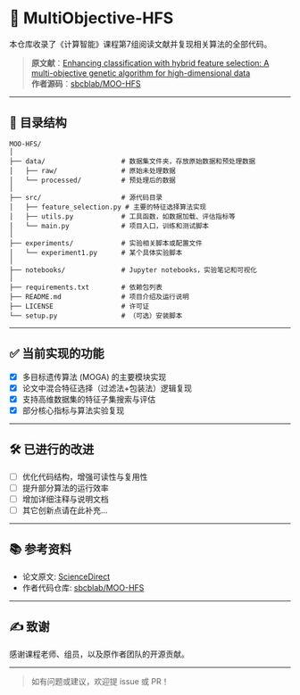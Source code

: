 # 🌟 MultiObjective-HFS

本仓库收录了《计算智能》课程第7组阅读文献并复现相关算法的全部代码。

> **原文献**：[Enhancing classification with hybrid feature selection: A multi-objective genetic algorithm for high-dimensional data](https://www.sciencedirect.com/science/article/pii/S095741742401385X)  
> **作者源码**：[sbcblab/MOO-HFS](https://github.com/sbcblab/MOO-HFS)

---

## 📁 目录结构

```
MOO-HFS/
│
├── data/                   # 数据集文件夹，存放原始数据和预处理数据
│   ├── raw/                # 原始未处理数据
│   └── processed/          # 预处理后的数据
│
├── src/                    # 源代码目录
│   ├── feature_selection.py # 主要的特征选择算法实现
│   ├── utils.py            # 工具函数，如数据加载、评估指标等
│   └── main.py             # 项目入口，训练和测试脚本
│
├── experiments/            # 实验相关脚本或配置文件
│   └── experiment1.py      # 某个具体实验脚本
│
├── notebooks/              # Jupyter notebooks，实验笔记和可视化
│
├── requirements.txt        # 依赖包列表
├── README.md               # 项目介绍及运行说明
├── LICENSE                 # 许可证
└── setup.py                # （可选）安装脚本
```

---

## ✅ 当前实现的功能

- [x] 多目标遗传算法 (MOGA) 的主要模块实现
- [x] 论文中混合特征选择（过滤法+包装法）逻辑复现
- [x] 支持高维数据集的特征子集搜索与评估
- [x] 部分核心指标与算法实验复现

---

## 🛠️ 已进行的改进

- [ ] 优化代码结构，增强可读性与复用性
- [ ] 提升部分算法的运行效率
- [ ] 增加详细注释与说明文档
- [ ] 其它创新点请在此补充...

---

## 📚 参考资料

- 论文原文: [ScienceDirect](https://www.sciencedirect.com/science/article/pii/S095741742401385X)
- 作者代码仓库: [sbcblab/MOO-HFS](https://github.com/sbcblab/MOO-HFS)

---

## ✍️ 致谢

感谢课程老师、组员，以及原作者团队的开源贡献。

---

> 如有问题或建议，欢迎提 issue 或 PR！
